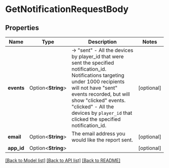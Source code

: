 # GetNotificationRequestBody

## Properties

Name | Type | Description | Notes
------------ | ------------- | ------------- | -------------
**events** | Option<**String**> | -> \"sent\" - All the devices by player_id that were sent the specified notification_id.  Notifications targeting under 1000 recipients will not have \"sent\" events recorded, but will show \"clicked\" events. \"clicked\" - All the devices by `player_id` that clicked the specified notification_id. | [optional]
**email** | Option<**String**> | The email address you would like the report sent. | [optional]
**app_id** | Option<**String**> |  | [optional]

[[Back to Model list]](../README.md#documentation-for-models) [[Back to API list]](../README.md#documentation-for-api-endpoints) [[Back to README]](../README.md)


